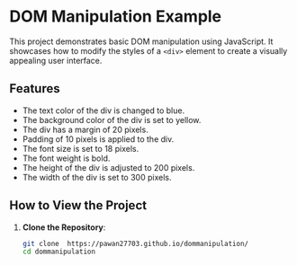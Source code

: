 
# DOM Manipulation Example

This project demonstrates basic DOM manipulation using JavaScript. It showcases how to modify the styles of a `<div>` element to create a visually appealing user interface.

## Features

- The text color of the div is changed to blue.
- The background color of the div is set to yellow.
- The div has a margin of 20 pixels.
- Padding of 10 pixels is applied to the div.
- The font size is set to 18 pixels.
- The font weight is bold.
- The height of the div is adjusted to 200 pixels.
- The width of the div is set to 300 pixels.

## How to View the Project

1. **Clone the Repository**:
   ```bash
   git clone  https://pawan27703.github.io/dommanipulation/
   cd dommanipulation
